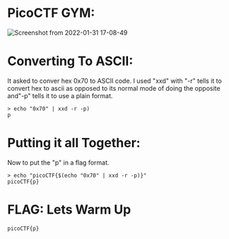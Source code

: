 # PicoCTF GYM: 
![Screenshot from 2022-01-31 17-08-49](https://user-images.githubusercontent.com/38919321/151881283-af84bc58-c1b3-482f-9644-71ca99f38990.png)

# Converting To ASCII:
It asked to conver hex 0x70 to ASCII code. I used "xxd" with "-r" tells it to convert hex to ascii as opposed to its normal mode 
of doing the opposite and"-p" tells it to use a plain format.
```
> echo "0x70" | xxd -r -p)
p

```
# Putting it all Together:
Now to put the "p" in a flag format.
```
> echo "picoCTF{$(echo "0x70" | xxd -r -p)}"
picoCTF{p}

```
# FLAG: Lets Warm Up
```
picoCTF{p}
```

